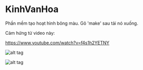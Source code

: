 # KinhVanHoa
Phần mềm tạo hoạt hình bông màu. Gõ 'make' sau tải nó xuống.

Cảm hứng từ video này:

https://www.youtube.com/watch?v=f4s1h2YETNY

![alt tag](KinhVanHoa_0020.png)

![alt tag](KinhVanHoa_0042.png)
